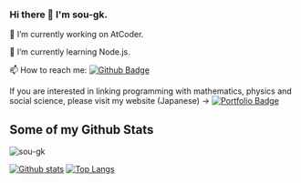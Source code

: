 ### Hi there 👋 I'm sou-gk.

🔭 I’m currently working on AtCoder.

🌱 I’m currently learning Node.js.

📫 How to reach me:
[![Github Badge](https://img.shields.io/badge/-sou-gk-grey?style=flat&logo=github&logoColor=white&link=https://github.com/sou-gk/)](https://www.github.com/sou-gk/)

If you are interested in linking programming with mathematics, physics and social science, please visit my website (Japanese) -> 
[![Portfolio Badge](https://img.shields.io/badge/sou-gk-blue?style=flat&link=https://sou-gk.f5.si)](http://sou-gk.f5.si/)

## Some of my Github Stats
<p align=left> <img src=https://komarev.com/ghpvc/?username=sou-gk alt=sou-gk /> </p>

[![Github stats](https://github-readme-stats.vercel.app/api?username=sou-gk&show_icons=true&include_all_commits=true)](https://github.com/sou-gk/github-readme-stats)
[![Top Langs](https://github-readme-stats.vercel.app/api/top-langs/?username=sou-gk&layout=compact)](https://github.com/sou-gk/github-readme-stats)

<!--
**sou-gk/sou-gk** is a ✨ _special_ ✨ repository because its `README.md` (this file) appears on your GitHub profile.

Here are some ideas to get you started:

- 🔭 I’m currently working on ...
- 🌱 I’m currently learning ...
- 👯 I’m looking to collaborate on ...
- 🤔 I’m looking for help with ...
- 💬 Ask me about ...
- 📫 How to reach me: ...
- 😄 Pronouns: ...
- ⚡ Fun fact: ...
-->
